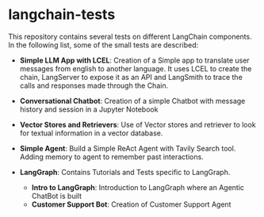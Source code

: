 # langchain-tests

This repository contains several tests on different LangChain components. In the following list, some of the small tests are described:

- **Simple LLM App with LCEL**: Creation of a Simple app to translate user messages from english to another language. It uses LCEL to create the chain, LangServer to expose it as an API and LangSmith to trace the calls and responses made through the Chain. 
- **Conversational Chatbot**: Creation of a simple Chatbot with message history and session in a Jupyter Notebook
- **Vector Stores and Retrievers**: Use of Vector stores and retriever to look for textual information in a vector database.
- **Simple Agent**: Build a Simple ReAct Agent with Tavily Search tool. Adding memory to agent to remember past interactions.


- **LangGraph**: Contains Tutorials and Tests specific to LangGraph.
    - **Intro to LangGraph**: Introduction to LangGraph where an Agentic ChatBot is built
    - **Customer Support Bot**: Creation of Customer Support Agent